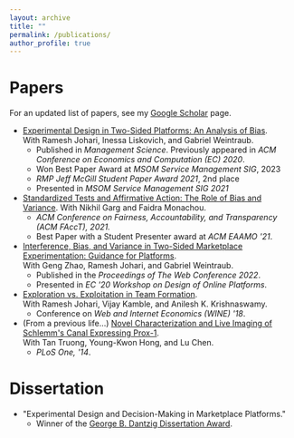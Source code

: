 ```yaml
---
layout: archive
title: ""
permalink: /publications/
author_profile: true
---
```


# Papers

For an updated list of papers, see my [Google Scholar](https://scholar.google.com/citations?user=V3NQnJoAAAAJ&hl=en) page. 

* [Experimental Design in Two-Sided Platforms: An Analysis of Bias](https://arxiv.org/abs/2002.05670).  
With Ramesh Johari, Inessa Liskovich, and Gabriel Weintraub. 
    * Published in *Management Science*. Previously appeared in *ACM Conference on Economics and Computation (EC) 2020*.
    * Won Best Paper Award at *MSOM Service Management SIG*, 2023
    * *RMP Jeff McGill Student Paper Award 2021*, 2nd place
    * Presented in *MSOM Service Management SIG 2021*
* [Standardized Tests and Affirmative Action: The Role of Bias and Variance](https://arxiv.org/abs/2010.04396).
With Nikhil Garg and Faidra Monachou. 
    * *ACM Conference on Fairness, Accountability, and Transparency (ACM FAccT), 2021.*
    * Best Paper with a Student Presenter award at *ACM EAAMO '21*. 
* [Interference, Bias, and Variance in Two-Sided Marketplace Experimentation: Guidance for Platforms](https://arxiv.org/abs/2104.12222).   
With Geng Zhao, Ramesh Johari, and Gabriel Weintraub.
  * Published in the *Proceedings of The Web Conference 2022*.
  * Presented in *EC '20 Workshop on Design of Online Platforms*. 
* [Exploration vs. Exploitation in Team Formation](https://arxiv.org/abs/1809.06937).  
With Ramesh Johari, Vijay Kamble, and Anilesh K. Krishnaswamy.
    * Conference on *Web and Internet Economics (WINE) '18*. 
* (From a previous life...) [Novel Characterization and Live Imaging of Schlemm's Canal Expressing Prox-1](https://pubmed.ncbi.nlm.nih.gov/24827370/).  
With Tan Truong, Young-Kwon Hong, and Lu Chen.
    * *PLoS One, '14*. 


# Dissertation
*  "Experimental Design and Decision-Making in Marketplace Platforms."  
   * Winner of the [George B. Dantzig Dissertation Award](https://www.informs.org/Recognizing-Excellence/INFORMS-Prizes/George-B.-Dantzig-Dissertation-Award).
